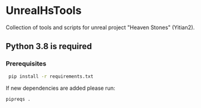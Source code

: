 # UnrealHsTools
Collection of tools and scripts for unreal project "Heaven Stones" (Yitian2).

## Python 3.8 is required

### Prerequisites
 ```sh
  pip install -r requirements.txt
  ```

If new dependencies are added please run:
```sh
pipreqs .
```

